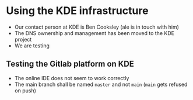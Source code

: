 # Using the KDE infrastructure

- Our contact person at KDE is Ben Cooksley (ale is in touch with him)
- The DNS ownership and management has been moved to the KDE project
- We are testing

## Testing the Gitlab platform on KDE

- The online IDE does not seem to work correctly
- The main branch shall be named `master` and not `main` (`main` gets refused on push)

